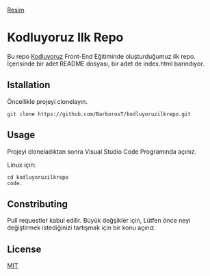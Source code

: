 

[Resim](Figure/GitHub.png)

# Kodluyoruz Ilk Repo

Bu repo [Kodluyoruz](https://www.google.com) Front-End Eğitiminde oluşturduğumuz ilk repo. İçerisinde bir adet README dosyası, bir adet de index.html barındıyor.

## Istallation  

Öncellikle projeyi clonelayın.

```git clone https://github.com/BarborosT/kodluyoruzilkrepo.git ```

## Usage

Projeyi cloneladıktan sonra Visual Studio Code Programında açınız.

Linux için:

``` 
cd kodluyoruzilkrepo
code.
```

## Constributing

Pull requestler kabul edilir. Büyük değşikler için, Lütfen önce neyi değiştirmek istediğinizi tartışmak için bir konu açınız.

## License

[MIT](https://www.google.com)

